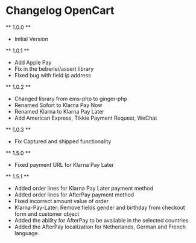 # Changelog OpenCart

** 1.0.0 **

* Initial Version

** 1.0.1 **

* Add Apple Pay
* Fix in the beberlei/assert library
* Fixed bug with field ip address

** 1.0.2 **

* Changed library from ems-php to ginger-php
* Renamed Sofort to Klarna Pay Now
* Renamed Klarna to Klarna Pay Later
* Add American Express, Tikkie Payment Request, WeChat 

** 1.0.3 **

* Fix Captured and shipped functionality

** 1.5.0 **

* Fixed payment URL for Klarna Pay Later

** 1.5.1 ** 

* Added order lines for Klarna Pay Later payment method
* Added order lines for AfterPay payment method
* Fixed incorrect amount value of order
* Klarna-Pay-Later: Remove fields gender and birthday from checkout form and customer object
* Added the ability for AfterPay to be available in the selected countries.
* Added the AfterPay localization for Netherlands, German and French language.